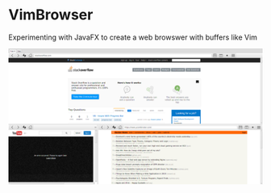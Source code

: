 # VimBrowser
Experimenting with JavaFX to create a web browswer with buffers like Vim

![Project Screenshot](./VimBrowser.png)
